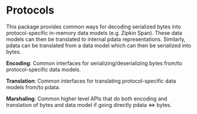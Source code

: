 # Protocols

This package provides common ways for decoding serialized bytes into protocol-specific in-memory data models (e.g. Zipkin Span). These data models can then be translated to internal pdata representations. Similarly, pdata can be translated from a data model which can then be serialized into bytes.

**Encoding**: Common interfaces for serializing/deserializing bytes from/to protocol-specific data models.

**Translation**: Common interfaces for translating protocol-specific data models from/to pdata.

**Marshaling**: Common higher level APIs that do both encoding and translation of bytes and data model if going directly pdata ⇔ bytes.

